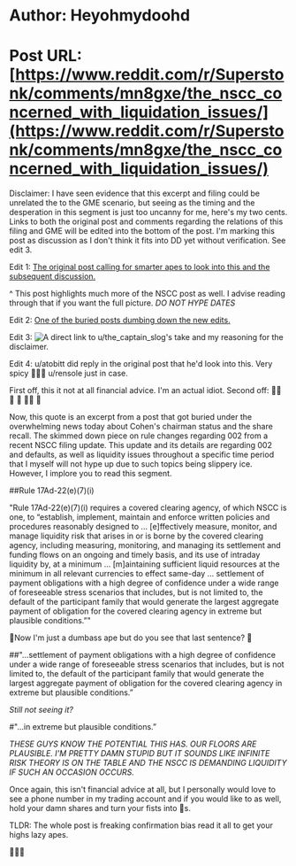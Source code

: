 # Author: Heyohmydoohd
# Post URL: [https://www.reddit.com/r/Superstonk/comments/mn8gxe/the_nscc_concerned_with_liquidation_issues/](https://www.reddit.com/r/Superstonk/comments/mn8gxe/the_nscc_concerned_with_liquidation_issues/)


Disclaimer: I have seen evidence that this excerpt and filing could be unrelated the to the GME scenario, but seeing as the timing and the desperation in this segment is just too uncanny for me, here's my two cents. Links to both the original post and comments regarding the relations of this filing and GME will be edited into the bottom of the post. I'm marking this post as discussion as I don't think it fits into DD yet without verification. See edit 3. 

Edit 1: [The original post calling for smarter apes to look into this and the subsequent discussion.](https://reddit.com/r/Superstonk/comments/mn01iu/nscc2021802_just_posted_on_dtcc_website_is_this/)

^ This post highlights much more of the NSCC post as well. I advise reading through that if you want the full picture. *DO NOT HYPE DATES*

Edit 2: [One of the buried posts dumbing down the new edits.](https://reddit.com/r/Superstonk/comments/mmzusi/new_dtcc_filing_for_nscc2021802/)

Edit 3: ![A direct link](https://reddit.com/r/Superstonk/comments/mn01iu/_/gtvozz1/?context=1) to u/the_captain_slog's take and my reasoning for the disclaimer. 

Edit 4: u/atobitt did reply in the original post that he'd look into this. Very spicy 🚀🚀🚀
u/rensole just in case. 

First off, this it not at all financial advice. I'm an actual idiot. 
Second off: 💎👋 🐒 🚀 🚀🚀 🌚 

Now, this quote is an excerpt from a post that got buried under the overwhelming news today about Cohen's chairman status and the share recall. The skimmed down piece on rule changes regarding 002 from a recent NSCC filing update. This update and its details are regarding 002 and defaults, as well as liquidity issues throughout a specific time period that I myself will not hype up due to such topics being slippery ice. However, I implore you to read this segment. 

##Rule 17Ad-22(e)(7)(i)

"Rule 17Ad-22(e)(7)(i) requires a covered clearing agency, of which NSCC is one, to “establish, implement, maintain and enforce written policies and procedures reasonably designed to … [e]ffectively measure, monitor, and manage liquidity risk that arises in or is borne by the covered clearing agency, including measuring, monitoring, and managing its settlement and funding flows on an ongoing and timely basis, and its use of intraday liquidity by, at a minimum … [m]aintaining sufficient liquid resources at the minimum in all relevant currencies to effect same-day … settlement of payment obligations with a high degree of confidence under a wide range of foreseeable stress scenarios that includes, but is not limited to, the default of the participant family that would generate the largest aggregate payment of obligation for the covered clearing agency in extreme but plausible conditions.”"

🚀Now I'm just a dumbass ape but do you see that last sentence? 🚀

##"...settlement of payment obligations with a high degree of confidence under a wide range of foreseeable stress scenarios that includes, but is not limited to, the default of the participant family that would generate the largest aggregate payment of obligation for the covered clearing agency in extreme but plausible conditions.”

*Still not seeing it?*

#"...in extreme but plausible conditions.”

*THESE GUYS KNOW THE POTENTIAL THIS HAS. OUR FLOORS ARE PLAUSIBLE. I'M PRETTY DAMN STUPID BUT IT SOUNDS LIKE INFINITE RISK THEORY IS ON THE TABLE AND THE NSCC IS DEMANDING LIQUIDITY IF SUCH AN OCCASION OCCURS.* 

Once again, this isn't financial advice at all, but I personally would love to see a phone number in my trading account and if you would like to as well, hold your damn shares and turn your fists into 💎s. 

TLDR: The whole post is freaking confirmation bias read it all to get your highs lazy apes. 

🚀🚀🚀